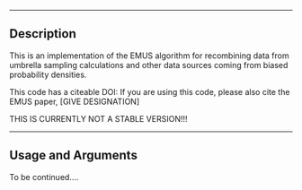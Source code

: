 -----------
Description
-----------

This is an implementation of the EMUS algorithm for recombining data 
from umbrella sampling calculations and other data sources coming from
biased probability densities.

This code has a citeable DOI:
If you are using this code, please also cite the EMUS paper, [GIVE DESIGNATION]

THIS IS CURRENTLY NOT A STABLE VERSION!!!

-------------------
Usage and Arguments
-------------------

To be continued....



